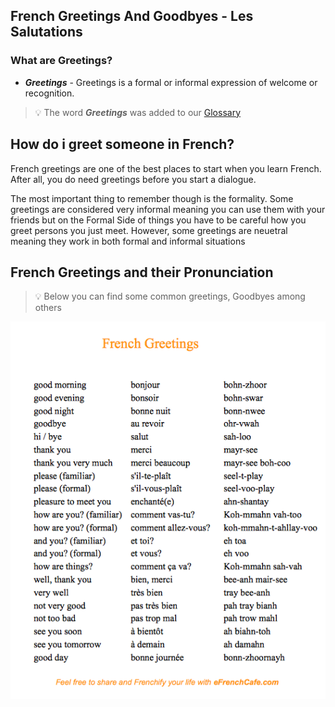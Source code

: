 ## French Greetings And Goodbyes - Les Salutations

### What are Greetings?

- ***Greetings*** - Greetings is a formal or informal expression of welcome or recognition.

> :bulb: The word ***Greetings*** was added to our [Glossary](../pages/glossary.md)




## How do i greet someone in French?

French greetings are one of the best places to start when you learn French. After all, you do need greetings before you start a dialogue.

The most important thing to remember though is the formality. Some greetings are considered very informal meaning you can use them with your friends but on the Formal Side of things you have to be careful how you greet persons you just meet. However, some greetings are neuetral meaning they work in both formal and informal situations

## French Greetings and their Pronunciation

> :bulb: Below you can find some common greetings, Goodbyes among others

![French Greetings](../img/ping.png)